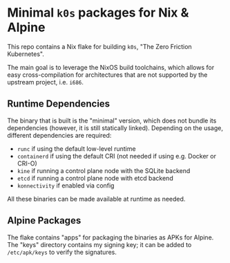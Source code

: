 # Minimal `k0s` packages for Nix & Alpine

This repo contains a Nix flake for building `k0s`, "The Zero Friction Kubernetes".

The main goal is to leverage the NixOS build toolchains, which allows for easy cross-compilation for architectures that
are not supported by the upstream project, i.e. `i686`.

## Runtime Dependencies

The binary that is built is the "minimal" version, which does not bundle its dependencies (however, it is still
statically linked). Depending on the usage, different dependencies are required:

- `runc` if using the default low-level runtime
- `containerd` if using the default CRI (not needed if using e.g. Docker or CRI-O)
- `kine` if running a control plane node with the SQLite backend
- `etcd` if running a control plane node with etcd backend
- `konnectivity` if enabled via config

All these binaries can be made available at runtime as needed.

## Alpine Packages

The flake contains "apps" for packaging the binaries as APKs for Alpine. The "keys" directory contains my signing key;
it can be added to `/etc/apk/keys` to verify the signatures.
